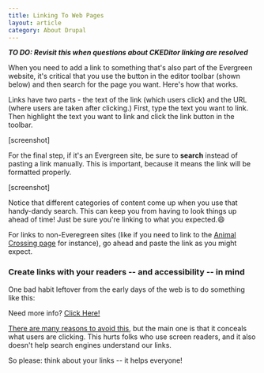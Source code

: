 ```yaml
---
title: Linking To Web Pages
layout: article
category: About Drupal
---
```


***TO DO: Revisit this when questions about CKEDitor linking are resolved***

When you need to add a link to something that's also part of the Evergreen website, it's critical that you use the button in the editor toolbar (shown below) and then search for the page you want. Here's how that works. 

Links have two parts - the text of the link (which users click) and the URL (where users are taken after clicking.) First, type  the text you want to link. Then highlight the text you want to link and click the link button in the toolbar. 

[screenshot]

For the final step, if it's an Evergreen site, be sure to **search** instead of pasting a link manually. This is important, because it means the link will be formatted properly.

[screenshot]

Notice that different categories of content come up when you use that handy-dandy search. This can keep you from having to look things up ahead of time! Just be sure you're linking to what you expected.😄

For links to non-Everegreen sites (like if you need to link to the [Animal Crossing page](https://www.animal-crossing.com/new-horizons/) for instance), go ahead and paste the link as you might expect. 

### Create links with your readers -- and accessibility -- in mind

One bad habit leftover from the early days of the web is to do something like this:

Need more info? [Click Here!](https://www.lullabot.com)

[There are many reasons to avoid this](https://www.smashingmagazine.com/2012/06/links-should-never-say-click-here/), but the main one is that it conceals what users are clicking. This hurts folks who use screen readers, and it also doesn't help search engines understand our links.

So please: think about your links -- it helps everyone! 
